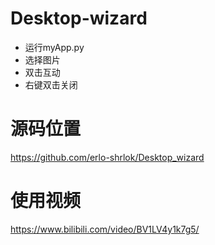 # Desktop-wizard
+ 运行myApp.py
+ 选择图片
+ 双击互动
+ 右键双击关闭

# 源码位置
https://github.com/erlo-shrlok/Desktop_wizard

# 使用视频
https://www.bilibili.com/video/BV1LV4y1k7g5/
